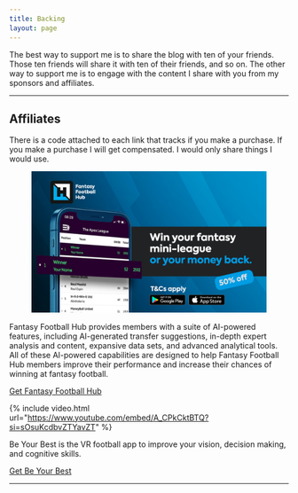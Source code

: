 ```yaml
---
title: Backing
layout: page
---
```


The best way to support me is to share the blog with ten of your friends. Those ten friends will share it with ten of their friends, and so on. The other way to support me is to engage with the content I share with you from my sponsors and affiliates.

---

## Affiliates 

There is a code attached to each link that tracks if you make a purchase. If you make a purchase I will get compensated. I would only share things I would use.

<figure>
    <img src="https://raw.githubusercontent.com/kyleboas/images/main/uploads/2024/07/30/Image-30Jul2024_01:58:18.png">
</figure>

Fantasy Football Hub provides members with a suite of AI-powered features, including AI-generated transfer suggestions, in-depth expert analysis and content, expansive data sets, and advanced analytical tools. All of these AI-powered capabilities are designed to help Fantasy Football Hub members improve their performance and increase their chances of winning at fantasy football.
 
[Get Fantasy Football Hub](https://fantasyfootballhub.co.uk/join?via=tacticsjournal)

{% include video.html url="https://www.youtube.com/embed/A_CPkCktBTQ?si=sOsuKcdbvZTYavZT" %}

Be Your Best is the VR football app to improve your vision, decision making, and cognitive skills. 

[Get Be Your Best](https://www.portal.beyourbest.com/?via=tacticsjournal)

---
